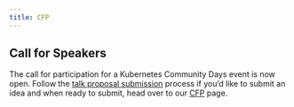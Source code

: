```yaml
---
title: CFP
---
```


## Call for Speakers

The call for participation for a Kubernetes Community Days event is now open.
Follow the [talk proposal submission](cfp) process if you’d like to submit an idea and when ready to submit, head over to our [CFP](https://sessionize.com/kcdams2020) page.
